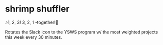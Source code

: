 # shrimp shuffler
🎶1, 2, 3! 3, 2, 1 -together!🎵

Rotates the Slack icon to the YSWS program w/ the most weighted projects this week every 30 minutes.
